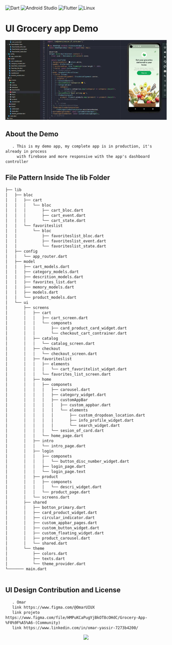 ![Dart](https://img.shields.io/badge/Dart-0175C2?style=for-the-badge&logo=dart&logoColor=white)
![Android Studio](https://img.shields.io/badge/Android_Studio-3DDC84?style=for-the-badge&logo=android-studio&logoColor=white)
![Flutter](https://img.shields.io/badge/Flutter-02569B?style=for-the-badge&logo=flutter&logoColor=white)
![Linux](https://img.shields.io/badge/Linux-E34F26?style=for-the-badge&logo=linux&logoColor=black)


# UI Grocery app Demo

<p align="center"><img src="https://github.com/iBy3l/Grocery-App/blob/main/Screencast%20from%2012-07-2022%2016_55_32.gif"></p>



## About the Demo
```
   . This is my demo app, my complete app is in production, it's already in process 
     with firebase and more responsive with the app's dashboard controller
```


## File Pattern Inside The lib Folder
```
├── lib
│   ├── bloc
│   │   ├── cart
│   │   │   └── bloc
│   │   │       ├── cart_bloc.dart
│   │   │       ├── cart_event.dart
│   │   │       └── cart_state.dart
│   │   └── favoriteslist
│   │       └── bloc
│   │           ├── favoriteslist_bloc.dart
│   │           ├── favoriteslist_event.dart
│   │           └── favoriteslist_state.dart
│   ├── config
│   │   └── app_router.dart
│   ├── model
│   │   ├── cart_models.dart
│   │   ├── category_models.dart
│   │   ├── descrition_models.dart
│   │   ├── favorites_list.dart
│   │   ├── memory_models.dart
│   │   ├── models.dart
│   │   └── product_models.dart
│   └── ui
│       ├── screens
│       │   ├── cart
│       │   │   ├── cart_screen.dart
│       │   │   └── componets
│       │   │       ├── card_product_card_widget.dart
│       │   │       └── checkout_cart_contrainer.dart
│       │   ├── catalog
│       │   │   └── catalog_screen.dart
│       │   ├── checkout
│       │   │   └── checkout_screen.dart
│       │   ├── favoriteslist
│       │   │   ├── elements
│       │   │   │   └── cart_favoritelist_widget.dart
│       │   │   └── favorites_list_screen.dart
│       │   ├── home
│       │   │   ├── componets
│       │   │   │   ├── carousel.dart
│       │   │   │   ├── category_widget.dart
│       │   │   │   ├── customAppBar
│       │   │   │   │   ├── custom_appbar.dart
│       │   │   │   │   └── elements
│       │   │   │   │       ├── custom_dropdoan_location.dart
│       │   │   │   │       ├── info_profile_widget.dart
│       │   │   │   │       └── search_widget.dart
│       │   │   │   └── sesion_of_card.dart
│       │   │   └── home_page.dart
│       │   ├── intro
│       │   │   └── intro_page.dart
│       │   ├── login
│       │   │   ├── componets
│       │   │   │   └── button_disc_number_widget.dart
│       │   │   ├── login_page.dart
│       │   │   └── login_page.text
│       │   ├── product
│       │   │   ├── componets
│       │   │   │   └── descri_widget.dart
│       │   │   └── product_page.dart
│       │   └── screens.dart
│       ├── shared
│       │   ├── botton_primary.dart
│       │   ├── card_product_widget.dart
│       │   ├── circular_indicator.dart
│       │   ├── custom_appbar_pages.dart
│       │   ├── custom_button_widget.dart
│       │   ├── custom_floating_widget.dart
│       │   ├── product_carousel.dart
│       │   └── shared.dart
│       └── theme
│           ├── colors.dart
│           ├── texts.dart
│           └── theme_provider.dart
└─────── main.dart
 
```

## UI Design Contribution and License
```
   . Omar 
   link https://www.figma.com/@OmarUIUX
   link projeto https://www.figma.com/file/HMPuKCaPugYjBkOT8cOHdC/Grocery-App-%F0%9F%A5%A6-(Community)
   link https://www.linkedin.com/in/omar-yassir-7273b4200/
```
<p align="center"><img src="https://github.com/iBy3l/Grocery-App/blob/main/Grocery%20App%20%F0%9F%A5%A6.png"></p>
